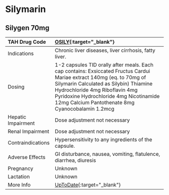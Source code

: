 # Silymarin

## Silygen 70mg

| TAH Drug Code      | [OSILY](https://www.tahsda.org.tw/drugs/hissearch.php?drug_code=OSILY){:target="_blank"}                                                                                                                                                                                                        |
|:-------------------|:------------------------------------------------------------------------------------------------------------------------------------------------------------------------------------------------------------------------------------------------------------------------------------------------|
| Indications        | Chronic liver diseases, liver cirrhosis, fatty liver.                                                                                                                                                                                                                                           |
| Dosing             | 1-2 capsules TID orally after meals. Each cap contains: Exsiccated Fructus Cardui Mariae extract 140mg (eq. to 70mg of Silymarin Calculated as Silybin) Thiamine Hydrochloride 4mg Riboflavin 4mg Pyridoxine Hydrochloride 4mg Nicotinamide 12mg Calcium Pantothenate 8mg Cyanocobalamin 1.2mcg |
| Hepatic Impairment | Dose adjustment not necessary                                                                                                                                                                                                                                                                   |
| Renal Impairment   | Dose adjustment not necessary                                                                                                                                                                                                                                                                   |
| Contraindications  | Hypersensitivity to any ingredients of the capsule.                                                                                                                                                                                                                                             |
| Adverse Effects    | GI disturbance, nausea, vomiting, flatulence, diarrhea, diuresis                                                                                                                                                                                                                                |
| Pregnancy          | Unknown                                                                                                                                                                                                                                                                                         |
| Lactation          | Unknown                                                                                                                                                                                                                                                                                         |
| More Info          | [UpToDate](https://www.uptodate.com/contents/silymarin-drug-information){:target="_blank"}                                                                                                                                                                                                      |

